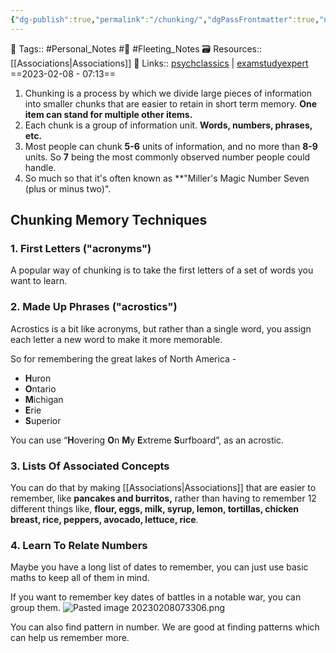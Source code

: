 ```yaml
---
{"dg-publish":true,"permalink":"/chunking/","dgPassFrontmatter":true,"noteIcon":"3","created":"2023-11-14T21:08:43.716+05:30","updated":"2023-12-17T22:02:12.992+05:30"}
---
```


🧶 Tags:: #Personal_Notes #🌱 #Fleeting_Notes 
🗃 Resources:: [[Associations\|Associations]]
🔗 Links:: [psychclassics](http://psychclassics.yorku.ca/Miller/) | [examstudyexpert](https://examstudyexpert.com/chunking-and-memory/)
==2023-02-08 - 07:13==

1. Chunking is a process by which we divide large pieces of information into smaller chunks that are easier to retain in short term memory. **One item can stand for multiple other items.**
2. Each chunk is a group of information unit. **Words, numbers, phrases, etc.**
3. Most people can chunk **5-6** units of information, and no more than **8-9** units. So **7** being the most commonly observed number people could handle.
4. So much so that it's often known as **"Miller's Magic Number Seven (plus or minus two)".

## Chunking Memory Techniques
### 1. First Letters ("acronyms")
A popular way of chunking is to take the first letters of a set of words you want to learn.

### 2. Made Up Phrases ("acrostics")
Acrostics is a bit like acronyms, but rather than a single word, you assign each letter a new word to make it more memorable.

So for remembering the great lakes of North America -
-   **H**uron
-   **O**ntario
-   **M**ichigan
-   **E**rie
-   **S**uperior

You can use “**H**overing **O**n **M**y **E**xtreme **S**urfboard”, as an acrostic.

### 3. Lists Of Associated Concepts
You can do that by making [[Associations\|Associations]] that are easier to remember, like **pancakes and burritos,** rather than having to remember 12 different things like, **flour, eggs, milk, syrup, lemon, tortillas, chicken breast, rice, peppers, avocado, lettuce, rice**.

### 4. Learn To Relate Numbers
Maybe you have a long list of dates to remember, you can just use basic maths to keep all of them in mind.

If you want to remember key dates of battles in a notable war, you can group them.
![Pasted image 20230208073306.png](/img/user/%F0%9F%9B%A2%EF%B8%8F%20Resources/%F0%9F%93%81%20Files/%F0%9F%93%B8Images/Pasted%20image%2020230208073306.png)

You can also find pattern in number. We are good at finding patterns which can help us remember more.